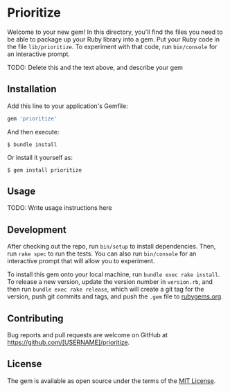 # Prioritize

Welcome to your new gem! In this directory, you'll find the files you need to be able to package up your Ruby library into a gem. Put your Ruby code in the file `lib/prioritize`. To experiment with that code, run `bin/console` for an interactive prompt.

TODO: Delete this and the text above, and describe your gem

## Installation

Add this line to your application's Gemfile:

```ruby
gem 'prioritize'
```

And then execute:

    $ bundle install

Or install it yourself as:

    $ gem install prioritize

## Usage

TODO: Write usage instructions here

## Development

After checking out the repo, run `bin/setup` to install dependencies. Then, run `rake spec` to run the tests. You can also run `bin/console` for an interactive prompt that will allow you to experiment.

To install this gem onto your local machine, run `bundle exec rake install`. To release a new version, update the version number in `version.rb`, and then run `bundle exec rake release`, which will create a git tag for the version, push git commits and tags, and push the `.gem` file to [rubygems.org](https://rubygems.org).

## Contributing

Bug reports and pull requests are welcome on GitHub at https://github.com/[USERNAME]/prioritize.


## License

The gem is available as open source under the terms of the [MIT License](https://opensource.org/licenses/MIT).
